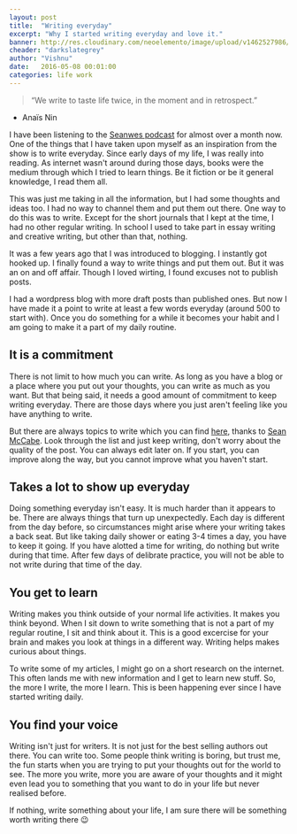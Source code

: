 ```yaml
---
layout: post
title:  "Writing everyday"
excerpt: "Why I started writing everyday and love it."
banner: http://res.cloudinary.com/neoelemento/image/upload/v1462527986/blog/writing-min.jpg
cheader: "darkslategrey"
author: "Vishnu"
date:   2016-05-08 00:01:00
categories: life work
---
```

>“We write to taste life twice, in the moment and in retrospect.”
- Anaïs Nin

I have been listening to the [Seanwes podcast](http://seanwes.com/podcast/) for almost over a month now. One of the things that I have taken upon myself as an inspiration from the show is to write everyday. Since early days of my life, I was really into reading. As internet wasn't around during those days, books were the medium through which I tried to learn things. Be it fiction or be it general knowledge, I read them all. 

This was just me taking in all the information, but I had some thoughts and ideas too. I had no way to channel them and put them out there. One way to do this was to write. Except for the short journals that I kept at the time, I had no other regular writing. In school I used to take part in essay writing and creative writing, but other than that, nothing. 

It was a few years ago that I was introduced to blogging. I instantly got hooked up. I finally found a way to write things and put them out. But it was an on and off affair. Though I loved wirting, I found excuses not to publish posts.

I had a wordpress blog with more draft posts than published ones. But now I have made it a point to write at least a few words everyday (around 500 to start with). Once you do something for a while it becomes your habit and I am going to make it a part of my daily routine.

## It is a commitment
There is not limit to how much you can write. As long as you have a blog or a place where you put out your thoughts, you can write as much as you want. But that being said, it needs a good amount of commitment to keep writing everyday. There are those days where you just aren't feeling like you have anything to write. 

But there are always topics to write which you can find [here](http://seanw.es/XyTw), thanks to [Sean McCabe](http://seanwes.com/). Look through the list and just keep writing, don't worry about the quality of the post. You can always edit later on. If you start, you can improve along the way, but you cannot improve what you haven't start.

## Takes a lot to show up everyday
Doing something everyday isn't easy. It is much harder than it appears to be. There are always things that turn up unexpectedly. Each day is different from the day before, so circumstances might arise where your writing takes a back seat. But like taking daily shower or eating 3-4 times a day, you have to keep it going. If you have alotted a time for writing, do nothing but write during that time. After few days of delibrate practice, you will not be able to not write during that time of the day.

## You get to learn
Writing makes you think outside of your normal life activities. It makes you think beyond. When I sit down to write something that is not a part of my regular routine, I sit and think about it. This is a good excercise for your brain and makes you look at things in a different way. Writing helps makes curious about things. 

To write some of my articles, I might go on a short research on the internet. This often lands me with new information and I get to learn new stuff. So, the more I write, the more I learn. This is been happening ever since I have started writing daily.

## You find your voice
Writing isn't just for writers. It is not just for the best selling authors out there. You can write too. Some people think writing is boring, but trust me, the fun starts when you are trying to put your thoughts out for the world to see. The more you write, more you are aware of your thoughts and it might even lead you to something that you want to do in your life but never realised before.

If nothing, write something about your life, I am sure there will be something worth writing there :wink: